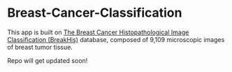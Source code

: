 # Breast-Cancer-Classification
This app is built on [The Breast Cancer Histopathological Image Classification (BreakHis)](https://web.inf.ufpr.br/vri/databases/breast-cancer-histopathological-database-breakhis/) database, composed of 9,109 microscopic images of breast tumor tissue.



Repo will get updated soon!
